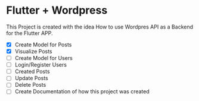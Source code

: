 # Flutter + Wordpress

This Project is created with the idea How to use Wordpres API as a Backend for the Flutter APP.

- [x] Create Model for Posts
- [x] Visualize Posts
- [ ] Create Model for Users
- [ ] Login/Register Users
- [ ] Created Posts
- [ ] Update Posts
- [ ] Delete Posts
- [ ] Create Documentation of how this project was created
